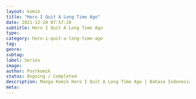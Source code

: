 ```yaml
---
layout: komik
title: "Hero I Quit A Long Time Ago"
date: 2021-12-20 07:57:28
subtitle: Hero I Quit A Long Time Ago
type: 
category: hero-i-quit-a-long-time-ago
tag: 
genre: 
subtag: 
label: Series
image: 
author: Postkomik
status: Ongoing / Completed
description: Manga Komik Hero I Quit A Long Time Ago | Bahasa Indonesia
meta: 
---
```

